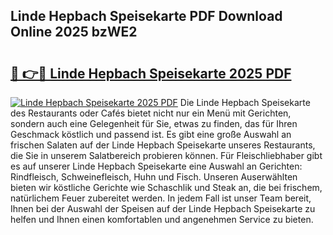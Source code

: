 ## Linde Hepbach Speisekarte PDF Download Online 2025 bzWE2

# <h2><a href="http://gcaoeh8.nevu.top/?p=Linde+Hepbach+Speisekarte">🔗 👉🔴 Linde Hepbach Speisekarte 2025 PDF</a></h2>

[![Linde Hepbach Speisekarte 2025 PDF](https://i.imgur.com/dBaPXMq.png)](http://gcaoeh8.nevu.top/?p=Linde+Hepbach+Speisekarte)
Die Linde Hepbach Speisekarte des Restaurants oder Cafés bietet nicht nur ein Menü mit Gerichten, sondern auch eine Gelegenheit für Sie, etwas zu finden, das für Ihren Geschmack köstlich und passend ist. Es gibt eine große Auswahl an frischen Salaten auf der Linde Hepbach Speisekarte unseres Restaurants, die Sie in unserem Salatbereich probieren können. Für Fleischliebhaber gibt es auf unserer Linde Hepbach Speisekarte eine Auswahl an Gerichten: Rindfleisch, Schweinefleisch, Huhn und Fisch. Unseren Auserwählten bieten wir köstliche Gerichte wie Schaschlik und Steak an, die bei frischem, natürlichem Feuer zubereitet werden. In jedem Fall ist unser Team bereit, Ihnen bei der Auswahl der Speisen auf der Linde Hepbach Speisekarte zu helfen und Ihnen einen komfortablen und angenehmen Service zu bieten.
